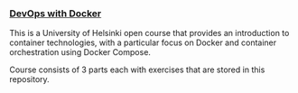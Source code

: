 ### [DevOps with Docker](https://devopswithdocker.com)

This is a University of Helsinki open course that provides an introduction to container technologies, with a particular focus on Docker and container orchestration using Docker Compose.

Course consists of 3 parts each with exercises that are stored in this repository.
